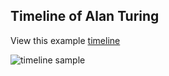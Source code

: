## Timeline of Alan Turing

View this example [timeline](https://rupeshravindradharme.github.io/timeline-builder/)

![timeline sample](timeline-example.png)
